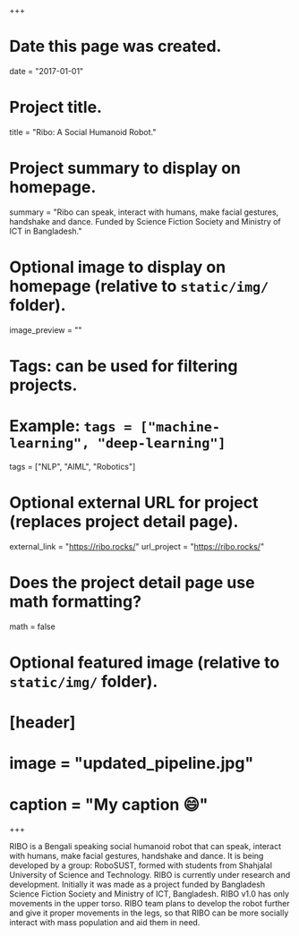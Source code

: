 +++
# Date this page was created.
date = "2017-01-01"

# Project title.
title = "Ribo: A Social Humanoid Robot."

# Project summary to display on homepage.
summary = "Ribo can speak, interact with humans, make facial gestures, handshake and dance. Funded by Science Fiction Society and Ministry of ICT in Bangladesh."

# Optional image to display on homepage (relative to `static/img/` folder).
image_preview = ""

# Tags: can be used for filtering projects.
# Example: `tags = ["machine-learning", "deep-learning"]`
tags = ["NLP", "AIML", "Robotics"]

# Optional external URL for project (replaces project detail page).
external_link = "https://ribo.rocks/"
url_project = "https://ribo.rocks/"

# Does the project detail page use math formatting?
math = false

# Optional featured image (relative to `static/img/` folder).
# [header]
# image = "updated_pipeline.jpg"
# caption = "My caption :smile:"

+++

RIBO is a Bengali speaking social humanoid robot that can speak, interact with humans, make facial gestures, handshake and dance. It is being developed by a group: RoboSUST, formed with students from Shahjalal University of Science and Technology. RIBO is currently under research and development. Initially it was made as a project funded by Bangladesh Science Fiction Society and Ministry of ICT, Bangladesh. RIBO v1.0 has only movements in the upper torso. RIBO team plans to develop the robot further and give it proper movements in the legs, so that RIBO can be more socially interact with mass population and aid them in need. 
